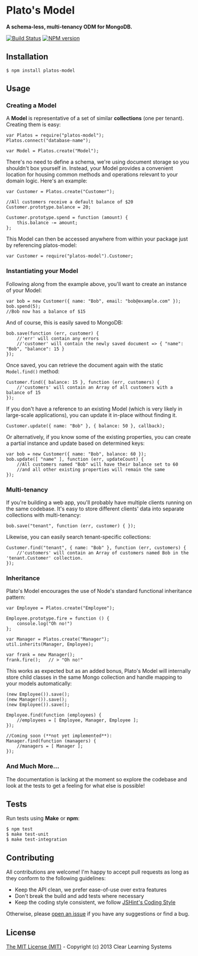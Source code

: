 # Plato's Model
**A schema-less, multi-tenancy ODM for MongoDB.**

[![Build Status](https://travis-ci.org/clear/platos-model.png)](https://travis-ci.org/clear/platos-model)
[![NPM version](https://badge.fury.io/js/platos-model.png)](http://badge.fury.io/js/platos-model)

## Installation

	$ npm install platos-model
	
## Usage

### Creating a Model

A **Model** is representative of a set of similar **collections** (one per tenant). Creating them is easy:

	var Platos = require("platos-model");
	Platos.connect("database-name");
	
	var Model = Platos.create("Model");
	
There's no need to define a schema, we're using document storage so you shouldn't box yourself in. Instead, your Model provides a convenient location for housing common methods and operations relevant to your domain logic. Here's an example:

	var Customer = Platos.create("Customer");
	
	//All customers receive a default balance of $20
	Customer.prototype.balance = 20;
	
	Customer.prototype.spend = function (amount) {
		this.balance -= amount;
	};
	
This Model can then be accessed anywhere from within your package just by referencing platos-model:
	
	var Customer = require("platos-model").Customer;

### Instantiating your Model

Following along from the example above, you'll want to create an instance of your Model:

	var bob = new Customer({ name: "Bob", email: "bob@example.com" });
	bob.spend(5);
	//Bob now has a balance of $15
	
And of course, this is easily saved to MongoDB:

	bob.save(function (err, customer) {
		//'err' will contain any errors
		//'customer' will contain the newly saved document => { "name": "Bob", "balance": 15 }
	});
	
Once saved, you can retrieve the document again with the static `Model.find()` method:

	Customer.find({ balance: 15 }, function (err, customers) {
		//'customers' will contain an Array of all customers with a balance of 15
	});
	
If you don't have a reference to an existing Model (which is very likely in large-scale applications), you can update it in-place without finding it.

	Customer.update({ name: "Bob" }, { balance: 50 }, callback);

Or alternatively, if you know some of the existing properties, you can create a partial instance and update based on determined keys:

	var bob = new Customer({ name: "Bob", balance: 60 });
	bob.update([ "name" ], function (err, updateCount) {
		//All customers named "Bob" will have their balance set to 60
		//and all other existing properties will remain the same
	});


### Multi-tenancy

If you're building a web app, you'll probably have multiple clients running on the same codebase. It's easy to store different clients' data into separate collections with multi-tenancy:

	bob.save("tenant", function (err, customer) { });
	
Likewise, you can easily search tenant-specific collections:

	Customer.find("tenant", { name: "Bob" }, function (err, customers) {
		//'customers' will contain an Array of customers named Bob in the 'tenant.Customer' collection.
	});


### Inheritance

Plato's Model encourages the use of Node's standard functional inheritance pattern:

	var Employee = Platos.create("Employee");
	
	Employee.prototype.fire = function () {
		console.log("Oh no!")
	};

	var Manager = Platos.create("Manager");
	util.inherits(Manager, Employee);

	var frank = new Manager();
	frank.fire();	// > "Oh no!"

This works as expected but as an added bonus, Plato's Model will internally store child classes in the same Mongo collection and handle mapping to your models automatically:

	(new Employee()).save();
	(new Manager()).save();
	(new Employee()).save();

	Employee.find(function (employees) {
		//employees = [ Employee, Manager, Employee ];
	});

	//Coming soon (**not yet implemented**):
	Manager.find(function (managers) {
		//managers = [ Manager ];
	});
	

### And Much More...

The documentation is lacking at the moment so explore the codebase and look at the tests to get a feeling for what else is possible!


## Tests

Run tests using **Make** or **npm**:

	$ npm test
	$ make test-unit
	$ make test-integration
	
## Contributing

All contributions are welcome! I'm happy to accept pull requests as long as they conform to the following guidelines:

- Keep the API clean, we prefer ease-of-use over extra features
- Don't break the build and add tests where necessary
- Keep the coding style consistent, we follow [JSHint's Coding Style](http://www.jshint.com/hack/)

Otherwise, please [open an issue](https://github.com/clear/platos-model/issues/new) if you have any suggestions or find a bug.

## License

[The MIT License (MIT)](https://github.com/clear/platos-model/blob/master/LICENSE) - Copyright (c) 2013 Clear Learning Systems